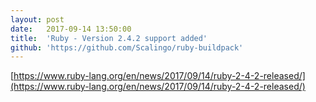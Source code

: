 ```yaml
---
layout:	post
date:	2017-09-14 13:50:00
title:	'Ruby - Version 2.4.2 support added'
github: 'https://github.com/Scalingo/ruby-buildpack'
---
```


[https://www.ruby-lang.org/en/news/2017/09/14/ruby-2-4-2-released/](https://www.ruby-lang.org/en/news/2017/09/14/ruby-2-4-2-released/)

